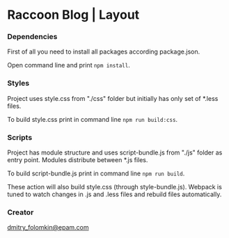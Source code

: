 # Raccoon Blog | Layout

### Dependencies

First of all you need to install all packages according package.json.

Open command line and print `npm install`.

### Styles

Project uses style.css from "./css" folder but initially has only set of *.less files.

To build style.css print in command line `npm run build:css`.

### Scripts

Project has module structure and uses script-bundle.js from "./js" folder as entry point. Modules distribute between *.js files.

To build script-bundle.js print in command line `npm run build`.

These action will also build style.css (through style-bundle.js). Webpack is tuned to watch changes in .js and .less files and rebuild files automatically.

### Creator

[dmitry_folomkin@epam.com](mailto:dmitry_folomkin@epam.com)
